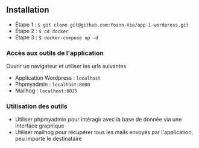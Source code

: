 ## Installation
* Étape 1 : `$ git clone git@github.com:Yoann-Vie/app-1-wordpress.git`
* Étape 2 : `$ cd docker`
* Étape 3 : `$ docker-compose up -d`

### Accès aux outils de l'application
Ouvrir un navigateur et utiliser les urls suivantes

* Application Wordpress : `localhost`
* Phpmyadmin : `localhost:8080`
* Mailhog : `localhost:8025`

### Utilisation des outils
* Utiliser phpmyadmin pour intéragir avec la base de donnée via une interface graphique
* Utiliser mailhog pour récupérer tous les mails envoyés par l'application, peu importe le destinataire